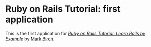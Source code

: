 # Ruby on Rails Tutorial: first application

This is the first application for
[*Ruby on Rails Tutorial: Learn Rails by Example*](http://railstutorial.org/)
by [Mark Birch](http://birch.co/).